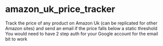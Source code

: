 # amazon_uk_price_tracker
Track the price of any product on Amazon Uk (can be replicated for other Amazon sites) and send an email if the price falls below a static threshold
You would need to have 2 step auth for your Google account for the email bit to work
